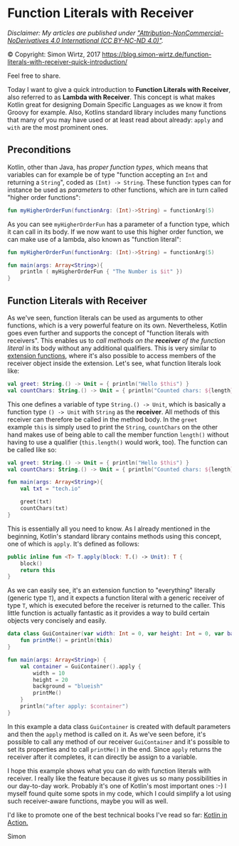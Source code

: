 # Function Literals with Receiver


_Disclaimer: My articles are published under 
<a href="https://creativecommons.org/licenses/by-nc-nd/4.0/legalcode" target="_blank">"Attribution-NonCommercial-NoDerivatives 4.0 International (CC BY-NC-ND 4.0)"</a>._

© Copyright: Simon Wirtz, 2017
https://blog.simon-wirtz.de/function-literals-with-receiver-quick-introduction/

Feel free to share.

Today I want to give a quick introduction to <b>Function Literals with Receiver</b>, also referred to as <b>Lambda with Receiver</b>. This concept is what makes Kotlin great for designing Domain Specific Languages as we know it from Groovy for example. Also, Kotlins standard library includes many functions that many of you may have used or at least read about already: `apply` and `with` are the most prominent ones.


## Preconditions

Kotlin, other than Java, has _proper function types_, which means that variables can for example be of type "function accepting an `Int` and returning a `String`", coded as `(Int) -> String`. These function types can for instance be used as _parameters_ to other functions, which are in turn called "higher order functions":

```kotlin
fun myHigherOrderFun(functionArg: (Int)->String) = functionArg(5)
```

As you can see `myHigherOrderFun` has a parameter of a function type, which it can call in its body. If we now want to use this higher order function, we can make use of a lambda, also known as "function literal":

```kotlin runnable
fun myHigherOrderFun(functionArg: (Int)->String) = functionArg(5)

fun main(args: Array<String>){
    println ( myHigherOrderFun { "The Number is $it" })
}

```
## Function Literals with Receiver

As we've seen, function literals can be used as arguments to other functions, which is a very powerful feature on its own. Nevertheless, Kotlin goes even further and supports the concept of "function literals with receivers". This enables us to _call methods on the <b>receiver</b> of the function literal_ in its body without any additional qualifiers. This is very similar to <a href="https://kotlinlang.org/docs/reference/extensions.html" target="_blank">extension functions</a>, where it's also possible to access members of the receiver object inside the extension. Let's see, what function literals look like:

```kotlin
val greet: String.() -> Unit = { println("Hello $this") }
val countChars: String.() -> Unit = { println("Counted chars: ${length}") }

````

This one defines a variable of type `String.() -> Unit`, which is basically a function type `() -> Unit` with `String` as the <b>receiver</b>. All methods of this receiver can therefore be called in the method body. In the `greet` example `this` is simply used to print the `String`, `countChars` on the other hand makes use of being able to call the member function `length()` without having to use a qualifier (`this.length()` would work, too). The function can be called like so:

```kotlin runnable
val greet: String.() -> Unit = { println("Hello $this") }
val countChars: String.() -> Unit = { println("Counted chars: ${length}") }

fun main(args: Array<String>){
    val txt = "tech.io"

    greet(txt)
    countChars(txt)
}
```

This is essentially all you need to know. As I already mentioned in the beginning, Kotlin's standard library contains methods using this concept, one of which is `apply`. It's defined as follows:

```kotlin
public inline fun <T> T.apply(block: T.() -> Unit): T {       
    block()
    return this 
}
```
As we can easily see, it's an extension function to "everything" literally (generic type `T`), and it expects a function literal with a generic receiver of type `T`, which is executed before the receiver is returned to the caller. This little function is actually fantastic as it provides a way to build certain objects very concisely and easily.

```kotlin runnable
data class GuiContainer(var width: Int = 0, var height: Int = 0, var background: String = "red") {
    fun printMe() = println(this)
}

fun main(args: Array<String>) {
    val container = GuiContainer().apply {
        width = 10
        height = 20
        background = "blueish"
        printMe()
    }
    println("after apply: $container")
}
```

In this example a data class `GuiContainer` is created with default parameters and then the `apply` method is called on it. As we've seen before, it's possible to call any method of our receiver `GuiContainer` and it's possible to set its properties and to call `printMe()` in the end. Since `apply` returns the receiver after it completes, it can directly be assign to a variable. 

I hope this example shows what you can do with function literals with receiver. I really like the feature because it gives us so many possibilities in our day-to-day work. Probably it's one of Kotlin's most important ones :-) I myself found quite some spots in my code, which I could simplify a lot using such receiver-aware functions, maybe you will as well.

I'd like to promote one of the best technical books I've read so far: <a target="_blank" href="https://www.amazon.de/gp/product/1617293296/ref=as_li_tl?ie=UTF8&camp=1638&creative=6742&creativeASIN=1617293296&linkCode=as2&tag=simonwirtzde-21&linkId=a98710bb701f6ee5fe515f1cceea3cca">Kotlin in Action.</a><img src="//ir-de.amazon-adsystem.com/e/ir?t=simonwirtzde-21&l=am2&o=3&a=1617293296" width="1" height="1" border="0" alt="" style="border:none !important; margin:0px !important;" />

Simon